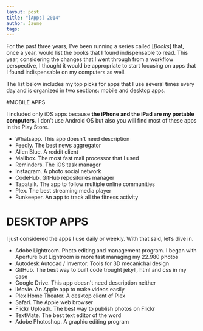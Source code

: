 ```yaml
---
layout: post
title: "[Apps] 2014"
author: Jaume
tags:
---
```


For the past three years, I’ve been running a series called [*Books*] that, once a year, would list the books that I found indispensable to read. This year, considering the changes that I went through from a workflow perspective, I thought it would be appropriate to start focusing on apps that I found indispensable on my computers as well.

The list below includes my top picks for apps that I use several times every day and is organized in two sections: mobile and desktop apps.

#MOBILE APPS

I included only iOS apps because **the iPhone and the iPad are my portable computers**. I don’t use Android OS but also you will find most of these apps in the Play Store.

- Whatsapp. This app doesn't need description
- Feedly. The best news aggregator
- Alien Blue. A reddit client
- Mailbox. The most fast mail processor that I used
- Reminders. The iOS task manager
- Instagram. A photo social network
- CodeHub. GitHub repositories manager
- Tapatalk. The app to follow multiple online communities
- Plex. The best streaming media player
- Runkeeper. An app to track all the fitness activity

# DESKTOP APPS

I just considered the apps I use daily or weekly. With that said, let’s dive in.

- Adobe Lightroom. Photo editing and management program. I began with Aperture but Lightroom is more fast managing my 22.980 photos
- Autodesk Autocad / Inventor. Tools for 3D mecanichal design
- GitHub. The best way to built code trought jekyll, html and css in my case
- Google Drive. This app doesn't need description neither
- iMovie. An Apple app to make videos easily
- Plex Home Theater. A desktop client of Plex
- Safari. The Apple web browser
- Flickr Uploadr. The best way to publish photos on Flickr
- TextMate. The best text editor of the word
- Adobe Photoshop. A graphic editing program
